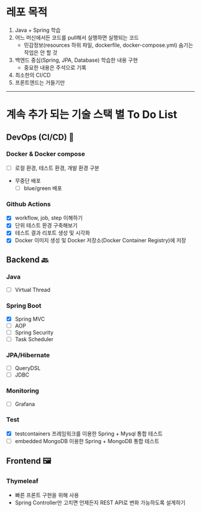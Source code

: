 # 레포 목적
1. Java + Spring 학습
2. 어느 머신에서든 코드를 pull해서 실행하면 실행되는 코드
   * 민감정보(resources 하위 파일, dockerfile, docker-compose.yml) 숨기는 작업은 안 할 것
3. 백엔드 중심(Spring, JPA, Database) 학습한 내용 구현
   * 중요한 내용은 주석으로 기록
4. 최소한의 CI/CD
5. 프론트엔드는 거들기만

---
# 계속 추가 되는 기술 스택 별 To Do List
## DevOps (CI/CD) 🧱
### Docker & Docker compose
- [ ] 로컬 환경, 테스트 환경, 개발 환경 구분
- 무중단 배포
  - [ ] blue/green 배포

### Github Actions
- [x] workflow, job, step 이해하기
- [x] 단위 테스트 환경 구축해보기
- [x] 테스트 결과 리포트 생성 및 시각화
- [x] Docker 이미지 생성 및 Docker 저장소(Docker Container Registry)에 저장

## Backend 🔙
### Java
- [ ] Virtual Thread

### Spring Boot
- [x] Spring MVC
- [ ] AOP
- [ ] Spring Security
- [ ] Task Scheduler

### JPA/Hibernate
- [ ] QueryDSL
- [ ] JDBC

### Monitoring
- [ ] Grafana

### Test
- [x] testcontainers 프레임워크를 이용한 Spring + Mysql 통합 테스트
- [ ] embedded MongoDB 이용한 Spring + MongoDB 통합 테스트

## Frontend 🖼️
### Thymeleaf
- 빠른 프론트 구현을 위해 사용
- Spring Controller만 고치면 언제든지 REST API로 변화 가능하도록 설계하기
